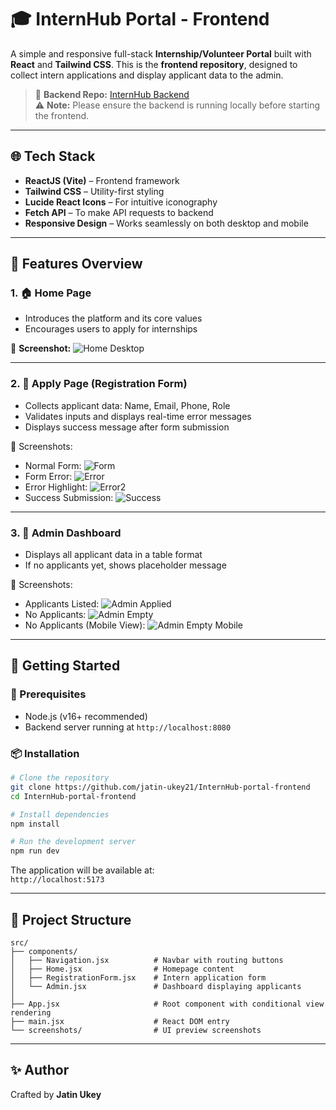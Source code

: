
# 🎓 InternHub Portal - Frontend

A simple and responsive full-stack **Internship/Volunteer Portal** built with **React** and **Tailwind CSS**. This is the **frontend repository**, designed to collect intern applications and display applicant data to the admin.

> 🔗 **Backend Repo:** [InternHub Backend](https://github.com/jatin-ukey21/InternHub-portal-backend)  
> ⚠️ **Note:** Please ensure the backend is running locally before starting the frontend.

---

## 🌐 Tech Stack

- **ReactJS (Vite)** – Frontend framework
- **Tailwind CSS** – Utility-first styling
- **Lucide React Icons** – For intuitive iconography
- **Fetch API** – To make API requests to backend
- **Responsive Design** – Works seamlessly on both desktop and mobile

---

## 🧭 Features Overview

### 1. 🏠 Home Page

- Introduces the platform and its core values
- Encourages users to apply for internships

📸 **Screenshot:**
![Home Desktop](./src/screenshots/HomePage_desktop.png)

---

### 2. 📝 Apply Page (Registration Form)

- Collects applicant data: Name, Email, Phone, Role
- Validates inputs and displays real-time error messages
- Displays success message after form submission

📸 Screenshots:
- Normal Form: ![Form](./src/screenshots/Registration_NormalPage.png)
- Form Error: ![Error](./src/screenshots/Registration_Incorrect1.png)
- Error Highlight: ![Error2](./src/screenshots/Registration_Incorrect2.png)
- Success Submission: ![Success](./src/screenshots/Registration_Successful_submission.png)

---

### 3. 🔐 Admin Dashboard

- Displays all applicant data in a table format
- If no applicants yet, shows placeholder message

📸 Screenshots:
- Applicants Listed: ![Admin Applied](./src/screenshots/Admin_applied_applicants.png)
- No Applicants: ![Admin Empty](./src/screenshots/Admin_no_applicants_yet.png)
- No Applicants (Mobile View): ![Admin Empty Mobile](./src/screenshots/Admin_no_applicants_yet_Mobile.png)

---

## 🚀 Getting Started

### 📌 Prerequisites

- Node.js (v16+ recommended)
- Backend server running at `http://localhost:8080`

### 📦 Installation

```bash
# Clone the repository
git clone https://github.com/jatin-ukey21/InternHub-portal-frontend
cd InternHub-portal-frontend

# Install dependencies
npm install

# Run the development server
npm run dev
```

The application will be available at:  
`http://localhost:5173`

---

## 📂 Project Structure

```
src/
├── components/
│   ├── Navigation.jsx          # Navbar with routing buttons
│   ├── Home.jsx                # Homepage content
│   ├── RegistrationForm.jsx    # Intern application form
│   └── Admin.jsx               # Dashboard displaying applicants
│
├── App.jsx                     # Root component with conditional view rendering
├── main.jsx                    # React DOM entry
└── screenshots/                # UI preview screenshots
```

---

## ✨ Author

Crafted by **Jatin Ukey**

